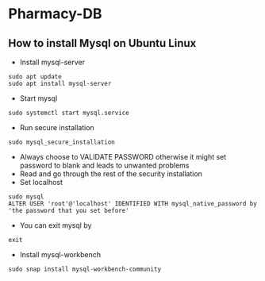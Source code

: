 # Pharmacy-DB

## How to install Mysql on Ubuntu Linux
- Install mysql-server
``` 
sudo apt update
sudo apt install mysql-server
```
- Start mysql
```
sudo systemctl start mysql.service
```
- Run secure installation
```
sudo mysql_secure_installation
```
- Always choose to VALIDATE PASSWORD otherwise it might set password to blank and leads to unwanted problems
- Read and go through the rest of the security installation 
- Set localhost
```
sudo mysql
ALTER USER 'root'@'localhost' IDENTIFIED WITH mysql_native_password by 'the password that you set before'
```
- You can exit mysql by
```
exit
```
- Install mysql-workbench
```
sudo snap install mysql-workbench-community
```
